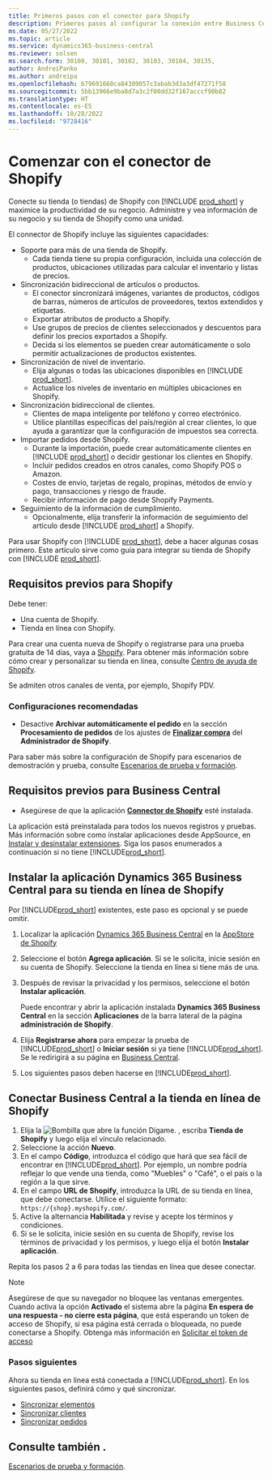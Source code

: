 ```yaml
---
title: Primeros pasos con el conector para Shopify
description: Primeros pasos al configurar la conexión entre Business Central y Shopify
ms.date: 05/27/2022
ms.topic: article
ms.service: dynamics365-business-central
ms.reviewer: solsen
ms.search.form: 30100, 30101, 30102, 30103, 30104, 30135,
author: AndreiPanko
ms.author: andreipa
ms.openlocfilehash: b79691660ca84309057c3abab3d3a3df47271f58
ms.sourcegitcommit: 5bb13966e9ba8d7a3c2f00dd32f167acccf90b82
ms.translationtype: HT
ms.contentlocale: es-ES
ms.lasthandoff: 10/28/2022
ms.locfileid: "9728416"
---
```

# <a name="get-started-with-the-shopify-connector"></a>Comenzar con el conector de Shopify

Conecte su tienda (o tiendas) de Shopify con [!INCLUDE [prod_short](../includes/prod_short.md)] y maximice la productividad de su negocio. Administre y vea información de su negocio y su tienda de Shopify como una unidad.

El connector de Shopify incluye las siguientes capacidades:

- Soporte para más de una tienda de Shopify.
  - Cada tienda tiene su propia configuración, incluida una colección de productos, ubicaciones utilizadas para calcular el inventario y listas de precios.  
- Sincronización bidireccional de artículos o productos.
  - El conector sincronizará imágenes, variantes de productos, códigos de barras, números de artículos de proveedores, textos extendidos y etiquetas.  
  - Exportar atributos de producto a Shopify.  
  - Use grupos de precios de clientes seleccionados y descuentos para definir los precios exportados a Shopify.  
  - Decida si los elementos se pueden crear automáticamente o solo permitir actualizaciones de productos existentes.  
- Sincronización de nivel de inventario.
  - Elija algunas o todas las ubicaciones disponibles en [!INCLUDE [prod_short](../includes/prod_short.md)].  
  - Actualice los niveles de inventario en múltiples ubicaciones en Shopify.  
- Sincronización bidireccional de clientes.
  - Clientes de mapa inteligente por teléfono y correo electrónico.  
  - Utilice plantillas específicas del país/región al crear clientes, lo que ayuda a garantizar que la configuración de impuestos sea correcta.  
- Importar pedidos desde Shopify.
  - Durante la importación, puede crear automáticamente clientes en [!INCLUDE [prod_short](../includes/prod_short.md)] o decidir gestionar los clientes en Shopify.  
  - Incluir pedidos creados en otros canales, como Shopify POS o Amazon.  
  - Costes de envío, tarjetas de regalo, propinas, métodos de envío y pago, transacciones y riesgo de fraude.  
  - Recibir información de pago desde Shopify Payments.  
- Seguimiento de la información de cumplimiento.
  - Opcionalmente, elija transferir la información de seguimiento del artículo desde [!INCLUDE [prod_short](../includes/prod_short.md)] a Shopify.  

Para usar Shopify con [!INCLUDE [prod_short](../includes/prod_short.md)], debe a hacer algunas cosas primero. Este artículo sirve como guía para integrar su tienda de Shopify con [!INCLUDE [prod_short](../includes/prod_short.md)].

## <a name="prerequisites-for-shopify"></a>Requisitos previos para Shopify

Debe tener:

- Una cuenta de Shopify.
- Tienda en línea con Shopify.

Para crear una cuenta nueva de Shopify o registrarse para una prueba gratuita de 14 días, vaya a [Shopify](https://www.shopify.com/). Para obtener más información sobre cómo crear y personalizar su tienda en línea, consulte [Centro de ayuda de Shopify](https://help.shopify.com/).
  
Se admiten otros canales de venta, por ejemplo, Shopify PDV.

### <a name="recommended-settings"></a>Configuraciones recomendadas

- Desactive **Archivar automáticamente el pedido** en la sección **Procesamiento de pedidos** de los ajustes de [**Finalizar compra**](https://www.shopify.com/admin/settings/checkout) del **Administrador de Shopify**.

Para saber más sobre la configuración de Shopify para escenarios de demostración y prueba, consulte [Escenarios de prueba y formación](/dynamics365/business-central/dev-itpro/administration/admin-shopify-connector#preparation).

## <a name="prerequisites-for-business-central"></a>Requisitos previos para Business Central

- Asegúrese de que la aplicación **[Connector de Shopify](https://go.microsoft.com/fwlink/?linkid=2196238)** esté instalada.

La aplicación está preinstalada para todos los nuevos registros y pruebas. Más información sobre como instalar aplicaciones desde AppSource, en [Instalar y desinstalar extensiones](../ui-extensions-install-uninstall.md#install). Siga los pasos enumerados a continuación si no tiene [!INCLUDE[prod_short](../includes/prod_short.md)].

## <a name="install-the-dynamics-365-business-central-app-to-your-shopify-online-store"></a>Instalar la aplicación Dynamics 365 Business Central para su tienda en línea de Shopify

Por [!INCLUDE[prod_short](../includes/prod_short.md)] existentes, este paso es opcional y se puede omitir.

1. Localizar la aplicación [Dynamics 365 Business Central](https://apps.shopify.com/dynamics-365-business-central) en la [AppStore de Shopify](https://apps.shopify.com/)
2. Seleccione el botón **Agrega aplicación**. Si se le solicita, inicie sesión en su cuenta de Shopify. Seleccione la tienda en línea si tiene más de una.
3. Después de revisar la privacidad y los permisos, seleccione el botón **Instalar aplicación**.

   Puede encontrar y abrir la aplicación instalada **Dynamics 365 Business Central** en la sección **Aplicaciones** de la barra lateral de la página **administración de Shopify**.
4. Elija **Registrarse ahora** para empezar la prueba de [!INCLUDE[prod_short](../includes/prod_short.md)] o **Iniciar sesión** si ya tiene [!INCLUDE[prod_short](../includes/prod_short.md)]. Se le redirigirá a su página en [Business Central](https://businesscentral.dynamics.com).
5. Los siguientes pasos deben hacerse en [!INCLUDE[prod_short](../includes/prod_short.md)].

## <a name="connect-business-central-to-the-shopify-online-store"></a>Conectar Business Central a la tienda en línea de Shopify

1. Elija la ![Bombilla que abre la función Dígame.](../media/ui-search/search_small.png "Dígame qué desea hacer") , escriba **Tienda de Shopify** y luego elija el vínculo relacionado.
2. Seleccione la acción **Nuevo**.  
3. En el campo **Código**, introduzca el código que hará que sea fácil de encontrar en [!INCLUDE[prod_short](../includes/prod_short.md)]. Por ejemplo, un nombre podría reflejar lo que vende una tienda, como "Muebles" o "Café", o el país o la región a la que sirve.
4. En el campo **URL de Shopify**, introduzca la URL de su tienda en línea, que debe conectarse. Utilice el siguiente formato: `https://{shop}.myshopify.com/`.
5. Active la alternancia **Habilitada** y revise y acepte los términos y condiciones.
6. Si se le solicita, inicie sesión en su cuenta de Shopify, revise los términos de privacidad y los permisos, y luego elija el botón **Instalar aplicación**.

Repita los pasos 2 a 6 para todas las tiendas en línea que desee conectar.

> [!NOTE]
> Asegúrese de que su navegador no bloquee las ventanas emergentes. Cuando activa la opción **Activado** el sistema abre la página **En espera de una respuesta - no cierre esta página**, que está esperando un token de acceso de Shopify, si esa página está cerrada o bloqueada, no puede conectarse a Shopify. Obtenga más información en [Solicitar el token de acceso](troubleshoot.md#request-the-access-token)

### <a name="next-steps"></a>Pasos siguientes

Ahora su tienda en línea está conectada a [!INCLUDE[prod_short](../includes/prod_short.md)]. En los siguientes pasos, definirá cómo y qué sincronizar.

- [Sincronizar elementos](synchronize-items.md)
- [Sincronizar clientes](synchronize-customers.md)
- [Sincronizar pedidos](synchronize-orders.md)

## <a name="see-also"></a>Consulte también .

[Escenarios de prueba y formación](/dynamics365/business-central/dev-itpro/administration/admin-shopify-connector).
